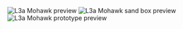 
![L3a Mohawk preview](https://github.com/user-attachments/assets/3cc7dc0a-b2bf-4bda-bd73-aa2da9c97164)
![L3a Mohawk sand box preview](https://github.com/user-attachments/assets/d5031833-6a32-444a-a743-5127a0570fa0)
![L3a Mohawk prototype preview](https://github.com/user-attachments/assets/4c30fce1-e978-41cf-b3cc-6b247c973a70)
